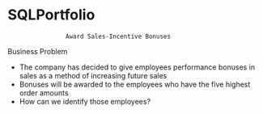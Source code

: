 # SQLPortfolio

                    Award Sales-Incentive Bonuses

Business Problem
- The company has decided to give employees performance bonuses in sales as a method of increasing future sales
- Bonuses will be awarded to the employees who have the five highest order amounts
- How can we identify those employees?
